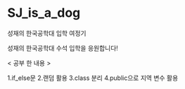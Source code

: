 # SJ_is_a_dog
성재의 한국공학대 입학 여정기

성재의 한국공학대 수석 입학을 응원합니다!

< 공부 한 내용 >

1.if_else문
2.랜덤 활용
3.class 분리
4.public으로 지역 변수 활용
